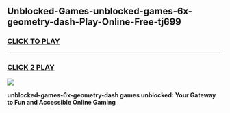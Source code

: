 
## Unblocked-Games-unblocked-games-6x-geometry-dash-Play-Online-Free-tj699
<h3>
<a href="https://premium76.site?title=unblocked-games-6x-geometry-dash&ref=26A">CLICK TO PLAY</a></h3>
<hr>

<h3>
<a href="https://premium76.site?title=unblocked-games-6x-geometry-dash&ref=26A">CLICK 2 PLAY</a>
  
</h3>

<a href="https://premium76.site?title=unblocked-games-6x-geometry-dash&ref=26A"><img src="https://clearcache.store/games.png"></a>


**unblocked-games-6x-geometry-dash games unblocked: Your Gateway to Fun and Accessible Online Gaming**
